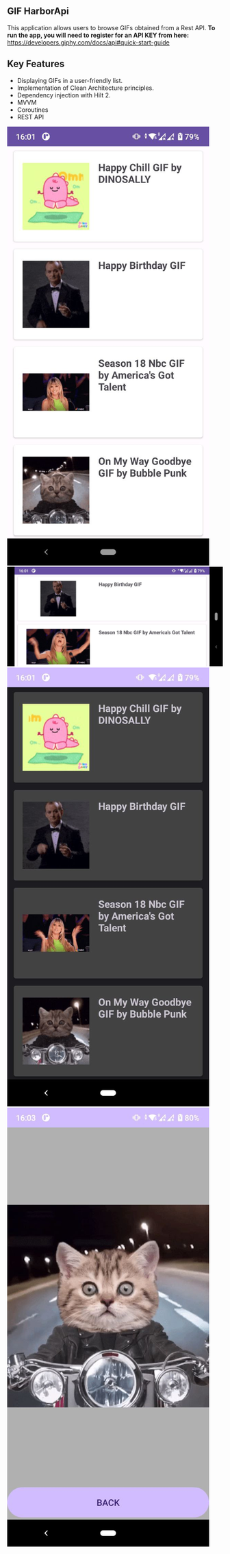 
## **GIF HarborApi**
This application allows users to browse GIFs obtained from a Rest API. **To run the app, you will need to register for an API KEY from here:** https://developers.giphy.com/docs/api#quick-start-guide

## Key Features

* Displaying GIFs in a user-friendly list.
* Implementation of Clean Architecture principles.
* Dependency injection with Hilt 2.
* MVVM 
* Coroutines 
* REST API 

![imgname](app/image/1.jpg)
![imgname](app/image/2.jpg)
![imgname](app/image/3.jpg)
![imgname](app/image/4.jpg)
